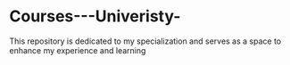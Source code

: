# Courses---Univeristy-
This repository is dedicated to my specialization and serves as a space to enhance my experience and learning
